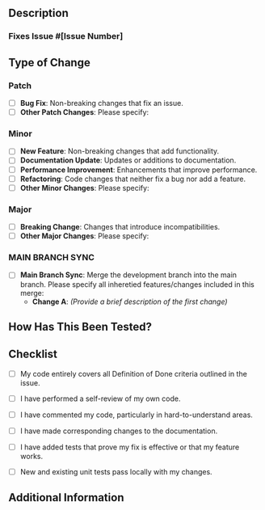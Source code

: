 <!--
Thank you for contributing to Celery! Please ensure you have completed the following sections before submitting your pull request.
-->

## Description

### Fixes Issue #[Issue Number]

<!--
Provide a clear and concise summary of the changes. Include the related issue number and any relevant context or motivation for the changes.
-->



## Type of Change

<!--
Please indicate all relevant options by selecting, or placing an "x" inside the square brackets.
If you're unsure which options to select, feel free to reach out to a maintainer for assistance.
If a version label hasn't been assigned to this pull request, the chosen change type will determine the version bump.
-->


### Patch
- [ ] **Bug Fix**: Non-breaking changes that fix an issue.
- [ ] **Other Patch Changes**: Please specify:

### Minor
- [ ] **New Feature**: Non-breaking changes that add functionality.
- [ ] **Documentation Update**: Updates or additions to documentation.
- [ ] **Performance Improvement**: Enhancements that improve performance.
- [ ] **Refactoring**: Code changes that neither fix a bug nor add a feature.
- [ ] **Other Minor Changes**: Please specify:

### Major
- [ ] **Breaking Change**: Changes that introduce incompatibilities.
- [ ] **Other Major Changes**: Please specify:

<!-- THE FOLLOWING OPTION IS FOR MAINTAINER USE ONLY. PLEASE DO NOT EDIT UNLESS YOU ARE A MAINTAINER. -->

### MAIN BRANCH SYNC
- [ ] **Main Branch Sync**: Merge the development branch into the main branch. Please specify all inheretied features/changes included in this merge:
  - **Change A**: _(Provide a brief description of the first change)_



## How Has This Been Tested?

<!--
Describe the tests that you ran to verify your changes. Provide instructions so others can reproduce the tests.
-->


## Checklist

<!--
Ensure that all items below are completed before submitting your pull request.
-->

- [ ] My code entirely covers all Definition of Done criteria outlined in the issue.
- [ ] I have performed a self-review of my own code.
- [ ] I have commented my code, particularly in hard-to-understand areas.
- [ ] I have made corresponding changes to the documentation.
- [ ] I have added tests that prove my fix is effective or that my feature works.
- [ ] New and existing unit tests pass locally with my changes.


## Additional Information

<!--
Provide any additional information or context that might be useful for reviewers.
-->